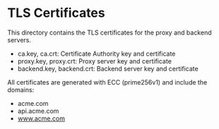 # TLS Certificates

This directory contains the TLS certificates for the proxy and backend servers.

- ca.key, ca.crt: Certificate Authority key and certificate
- proxy.key, proxy.crt: Proxy server key and certificate
- backend.key, backend.crt: Backend server key and certificate

All certificates are generated with ECC (prime256v1) and include the domains:
- acme.com
- api.acme.com
- www.acme.com
